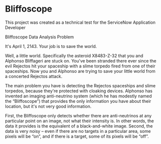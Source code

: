 # Bliffoscope

This project was created as a technical test for the ServiceNow Application Developer

Bliffoscope Data Analysis Problem

It's April 1, 2143. Your job is to save the world.

Well, a little world. Specifically the asteroid X8483-Z-32 that you and Alphonso Bliffageri are
stuck on. You've been stranded there ever since the evil Rejectos hit your spaceship with a
slime torpedo fired from one of their spaceships. Now you and Alphonso are trying to save
your little world from a concerted Rejectos attack.

The main problem you have is detecting the Rejectos spaceships and slime torpedos, because
they're protected with cloaking devices. Alphonso has invented an imaging anti-neutrino
system (which he has modestly named the “Bliffoscope”) that provides the only information
you have about their location, but it's not very good information.

First, the Bliffoscope only detects whether there are anti-neutrinos at any particular point on an image, not what their
intensity is. In other words, the data it provides is the equivalent of a black-and-white image.
Second, the data is very noisy – even if there are no targets in a particular area, some pixels
will be “on”, and if there is a target, some of its pixels will be “off”.
